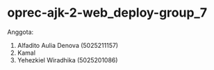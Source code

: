 # oprec-ajk-2-web_deploy-group_7

Anggota:
1. Alfadito Aulia Denova (5025211157)
2. Kamal
3. Yehezkiel Wiradhika (5025201086)
